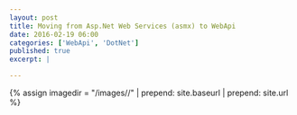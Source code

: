 ```yaml
---
layout: post
title: Moving from Asp.Net Web Services (asmx) to WebApi
date: 2016-02-19 06:00
categories: ['WebApi', 'DotNet']
published: true
excerpt: |

---
```


{% assign imagedir = "/images//" | prepend: site.baseurl | prepend: site.url %}


